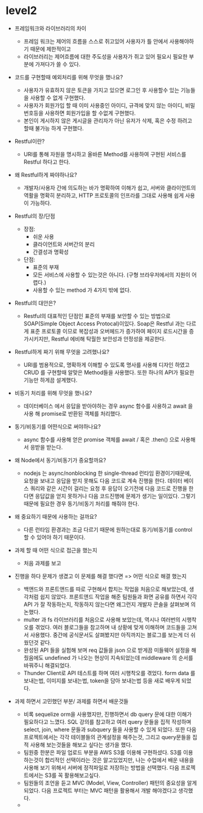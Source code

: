 # level2


- 프레임워크와 라이브러리의 차이
  + 프레임 워크는 제어의 흐름을 스스로 쥐고있어 사용자가 틀 안에서 사용해야하기 때문에 제한적이고
  + 라이브러리는 제어흐름에 대한 주도성을 사용자가 쥐고 있어 필요시 필요한 부분에 가져다가 쓸 수 있다.
- 코드를 구현할때 예외처리를 위해 무엇을 했나요?
  + 사용자가 유효하지 않은 토큰을 가지고 있으면 로그인 후 사용할수 있는 기능들을 사용할 수 없게 구현했다.
  + 사용자가 회원가입 할 때 이미 사용중인 아이디, 규격에 맞지 않는 아이디, 비밀번호등을 사용하면 회원가입을 할 수없게 구현했다.
  +  본인이 게시하지 않은 게시글을 관리자가 아닌 유저가 삭제, 혹은 수정 하려고 할때 불가능 하게 구현했다.

- Restful이란?
  + URI를 통해 자원을 명시하고 올바른 Method를 사용하여 구현된 서비스를 Restful 하다고 한다.
- 왜 Restful하게 짜야하나요?
  + 개발자/사용자 간에 의도하는 바가 명확하여 이해가 쉽고, 서버와 클라이언트의 역활을 명확히 분리하고, HTTP 프로토콜의 인프라를 그대로 사용해 쉽게 사용이 가능하다.
- Restful의 장/단점
  + 장점: 
    * 쉬운 사용
    * 클라이언트와 서버간의 분리
    * 간결성과 명확성
  + 단점:
    * 표준의 부재
    * 모든 서비스에 사용할 수 있는것은 아니다. (구형 브라우저에서의 지원이 어렵다.)
    * 사용할 수 있는 method 가 4가지 밖에 없다. 

- Restful의 대안은?
  + Restful의 대표적인 단점인 표준의 부재를 보안할 수 있는 방법으로 SOAP(Simple Object Access Protocal)이있다.
  Soap은 Restful 과는 다르게 표준 프로토콜 이므로 복잡성과 오버헤드가 증가하여 페이지 로드시간을 증가시키지만,
  Restful 에비해 탁월한 보안성과 안정성을 제공한다.
- Restful하게 짜기 위해 무엇을 고려했나요?
  + URI를 범용적으로, 명확하게 이해할 수 있도록 명사를 사용해 디자인 하였고 CRUD 를 구현할때 알맞은 Method들을 사용했다. 또한 하나의 API가 필요한 기능만 하게끔 설계했다.

- 비동기 처리를 위해 무엇을 했나요?
  + 데이터베이스 에서 응답을 받아야하는 경우 async 함수를 사용하고 await 을사용 해 promise로 반환된 객체를 처리했다.
- 동기/비동기를 어떤식으로 써야하나요?
  + async 함수를 사용해 얻은 promise 객체를 await / 혹은 .then() 으로 사용해서 응받을 받는다.
- 왜 Node에서 동기/비동기가 중요할까요?
  + nodejs 는 async/nonblocking 한 single-thread 런타임 환경이기때문에, 요청을 보내고 응답을 받지 못해도 다음 코드로 계속 진행을 한다.
  데이터 베이스 쿼리와 같은 시간이 걸리는 요청 후 응답이 오기전에 다음 코드로 진행을 한다면 응답값을 얻지 못하거나 다음 코드진행에 문제가 생기는 일이있다.
  그렇기때문에 필요한 경우 동기/비동기 처리를 해줘야 한다.
- 왜 중요하기 때문에 사용하는 걸까요?
  + 다른 런타임 환경과는 조금 다르기 때문에 원하는대로 동기/비동기를 control 할 수 있어야 하기 때문이다.

- 과제 할 때 어떤 식으로 접근을 했는지
  + 처음 과제를 보고 
- 진행을 하다 문제가 생겼고 이 문제를 해결 했다면 => 어떤 식으로 해결 했는지
  + 백앤드와 프론트앤드를 따로 구현해서 합치는 작업을 처음으로 해보았는데, 생각처럼 쉽지 않았다.
    프론트앤드 작업을 해준 팀원들과 화면 공유를 하면서 각각 API 가 잘 작동하는지, 작동하지 않는다면 왜그런지 개발자 콘솔을 살펴보며 의논했다.
  + multer 과 fs 라이브러리를 처음으로 사용해 보았는데, 역시나 여러번의 시행착오를 겪었다.
    여러 블로그들을 참고하며 내 상황에 맞게 이해하며 코드들을 고쳐서 사용했다.
    중간에 공식문서도 살펴봤지만 아직까지는 블로그를 보는게 더 쉬웠던것 같다. 
  + 완성된 API 들을 실험해 보며 req 값들을 json 으로 받게끔 미들웨어 설정을 해줬음에도 undefined 가 나오는 현상이 지속되었는데
    middleware 의 순서를 바꿔주니 해결되었다.
  + Thunder Client로 API 테스트를 하며 여러 시행착오를 겪었다. 
    form data 를 보내는법, 이미지를 보내는법, token을 담아 보내는법 등을 새로 배우게 되었다. 
  
- 과제 하면서 고민했던 부분/ 과제를 하면서 배운것들
  + 비록 sequelize orm을 사용했지만, 진행하면서 db query 문에 대한 이해가 필요하다고 느꼈다.
    SQL 강의를 참고하고 여러 query 문들을 집적 작성하며 select, join, where 문들과 subquery 들을 사용할 수 있게 되었다. 
    또한 다음 프로젝트에서는 각각 테이블들의 관계설정을 해주는것, 그리고 query문들을 집적 사용해 보는것들을 해보고 싶다는 생가을 했다.
  + 팀원중 한분은 파일 업로드 부분을 AWS S3를 이용해 구현하셨다. S3를 이용하는것이 합리적인 선택이라는 것은 알고있었지만, 나는 수업에서 배운 내용을 
    사용해 보기 위해서 서버에 정적파일로 저장하는 방법을 선택했다. 다음 프로젝트에서는 S3를 꼭 활용해보고싶다.
  + 팀원들의 조언을 듣고 MVC (Model, View, Controller) 패턴의 중요성을 알게 되었다. 다음 프로젝트 부터는 MVC 패턴을 활용해서 개발 해야겠다고 생각했다.
  + 
